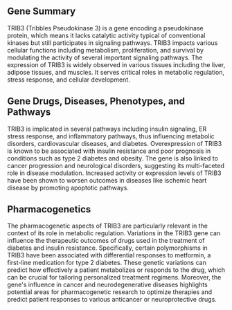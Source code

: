 ## Gene Summary
TRIB3 (Tribbles Pseudokinase 3) is a gene encoding a pseudokinase protein, which means it lacks catalytic activity typical of conventional kinases but still participates in signaling pathways. TRIB3 impacts various cellular functions including metabolism, proliferation, and survival by modulating the activity of several important signaling pathways. The expression of TRIB3 is widely observed in various tissues including the liver, adipose tissues, and muscles. It serves critical roles in metabolic regulation, stress response, and cellular development. 

## Gene Drugs, Diseases, Phenotypes, and Pathways
TRIB3 is implicated in several pathways including insulin signaling, ER stress response, and inflammatory pathways, thus influencing metabolic disorders, cardiovascular diseases, and diabetes. Overexpression of TRIB3 is known to be associated with insulin resistance and poor prognosis in conditions such as type 2 diabetes and obesity. The gene is also linked to cancer progression and neurological disorders, suggesting its multi-faceted role in disease modulation. Increased activity or expression levels of TRIB3 have been shown to worsen outcomes in diseases like ischemic heart disease by promoting apoptotic pathways.

## Pharmacogenetics
The pharmacogenetic aspects of TRIB3 are particularly relevant in the context of its role in metabolic regulation. Variations in the TRIB3 gene can influence the therapeutic outcomes of drugs used in the treatment of diabetes and insulin resistance. Specifically, certain polymorphisms in TRIB3 have been associated with differential responses to metformin, a first-line medication for type 2 diabetes. These genetic variations can predict how effectively a patient metabolizes or responds to the drug, which can be crucial for tailoring personalized treatment regimens. Moreover, the gene's influence in cancer and neurodegenerative diseases highlights potential areas for pharmacogenetic research to optimize therapies and predict patient responses to various anticancer or neuroprotective drugs.
